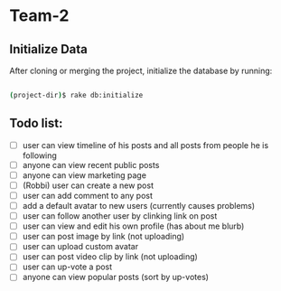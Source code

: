 # Team-2

## Initialize Data

After cloning or merging the project, initialize the database by
running:

```sh

(project-dir)$ rake db:initialize

```

## Todo list:

- [ ] user can view timeline of his posts and all posts from people he
  is following
- [ ] anyone can view recent public posts
- [ ] anyone can view marketing page
- [ ] (Robbi) user can create a new post 
- [ ] user can add comment to any post
- [ ] add a default avatar to new users (currently causes problems)
- [ ] user can follow another user by clinking link on post
- [ ] user can view and edit his own profile (has about me blurb)
- [ ] user can post image by link (not uploading)
- [ ] user can upload custom avatar
- [ ] user can post video clip by link (not uploading)
- [ ] user can up-vote a post
- [ ] anyone can view popular posts (sort by up-votes)
